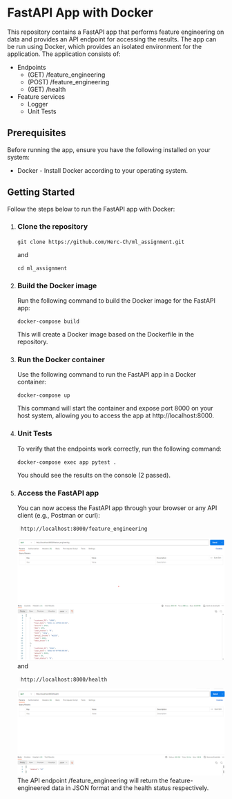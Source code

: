 

# FastAPI App with Docker
This repository contains a FastAPI app that performs feature engineering on data and provides an API endpoint for accessing the results. The app can be run using Docker, which provides an isolated environment for the application. 
The application consists of:

- Endpoints
   * (GET) /feature_engineering 
   * (POST) /feature_engineering 
   * (GET) /health
- Feature services
   * Logger
   * Unit Tests
   

## Prerequisites
Before running the app, ensure you have the following installed on your system:

- Docker - Install Docker according to your operating system.

## Getting Started
Follow the steps below to run the FastAPI app with Docker:

1. ### Clone the repository

       git clone https://github.com/Herc-Ch/ml_assignment.git
   
   and
   
       cd ml_assignment
   
1. ### Build the Docker image

   Run the following command to build the Docker image for the FastAPI app:


       docker-compose build
    This will create a Docker image based on the Dockerfile in the repository.

1. ### Run the Docker container

    Use the following command to run the FastAPI app in a Docker container:


       docker-compose up
   
    This command will start the container and expose port 8000 on your host system, allowing you to access the app at http://localhost:8000.

1. ### Unit Tests

    To verify that the endpoints work correctly, run the following command:

       docker-compose exec app pytest .
    
    You should see the results on the console (2 passed).

1. ### Access the FastAPI app

    You can now access the FastAPI app through your browser or any API client (e.g., Postman or curl):


        http://localhost:8000/feature_engineering

   ![alt text](https://github.com/Herc-Ch/ml_assignment/blob/main/Screenshot%202023-08-07%20163715.png?raw=true)
   and
   
        http://localhost:8000/health

    ![alt text](https://github.com/Herc-Ch/ml_assignment/blob/main/health.png?raw=true)
    The API endpoint /feature_engineering will return the feature-engineered data in JSON format and the health status respectively.

